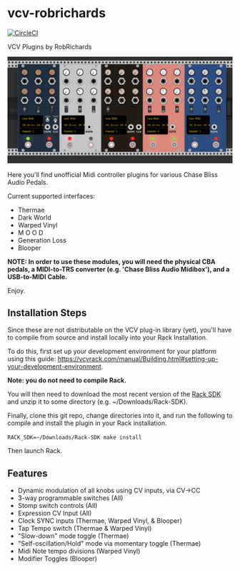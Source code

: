 # vcv-robrichards
[![CircleCI](https://circleci.com/gh/rhrhunter/vcv-robrichards/tree/master.svg?style=svg)](https://circleci.com/gh/rhrhunter/vcv-robrichards/tree/master)

VCV Plugins by RobRichards

![RobRichards Plugins](plugins.png)

Here you'll find unofficial Midi controller plugins for various Chase Bliss Audio Pedals.

Current supported interfaces:

* Thermae
* Dark World
* Warped Vinyl
* M O O D
* Generation Loss
* Blooper

**NOTE: In order to use these modules, you will need the physical CBA pedals, a MIDI-to-TRS converter (e.g. 'Chase Bliss Audio Midibox'), and a USB-to-MIDI Cable.**

Enjoy.

## Installation Steps

Since these are not distributable on the VCV plug-in library (yet), you'll have to compile
from source and install locally into your Rack Installation.

To do this, first set up your development environment for your platform using this guide: https://vcvrack.com/manual/Building.html#setting-up-your-development-environment.

**Note: you do not need to compile Rack.**

You will then need to download the most recent version of the [Rack SDK](https://vcvrack.com/downloads/Rack-SDK-1.1.6.zip) and unzip it to some directory (e.g. ~/Downloads/Rack-SDK). 

Finally, clone this git repo, change directories into it, and run the following to compile and install the plugin in your Rack installation.

`RACK_SDK=~/Downloads/Rack-SDK make install`

Then launch Rack.

## Features
* Dynamic modulation of all knobs using CV inputs, via CV->CC 
* 3-way programmable switches (All)
* Stomp switch controls (All)
* Expression CV Input (All)
* Clock SYNC inputs (Thermae, Warped Vinyl, & Blooper)
* Tap Tempo switch (Thermae & Warped Vinyl)
* "Slow-down" mode toggle (Thermae)
* "Self-oscillation/Hold" mode via momentary toggle (Thermae)
* Midi Note tempo divisions (Warped Vinyl)
* Modifier Toggles (Blooper)